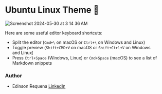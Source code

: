 # Ubuntu Linux Theme  🚀

![Screenshot 2024-05-30 at 3 14 36 AM](https://github.com/EdinsonRequena/ubuntu-theme/assets/42161800/caa74cdb-c6e7-419e-80d2-e2c0acbd58c8)


 Here are some useful editor keyboard shortcuts:

* Split the editor (`Cmd+\` on macOS or `Ctrl+\` on Windows and Linux)
* Toggle preview (`Shift+CMD+V` on macOS or `Shift+Ctrl+V` on Windows and Linux)
* Press `Ctrl+Space` (Windows, Linux) or `Cmd+Space` (macOS) to see a list of Markdown snippets

### Author
* Edinson Requena [LinkedIn](https://www.linkedin.com/in/edinson-requena-9496a2178/)
